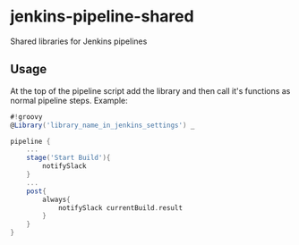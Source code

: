 
# jenkins-pipeline-shared

Shared libraries for Jenkins pipelines

## Usage

At the top of the pipeline script add the library and then call it's functions as normal pipeline steps.
Example:

```groovy
#!groovy
@Library('library_name_in_jenkins_settings') _ 

pipeline {
    ...
    stage('Start Build'){
        notifySlack
    }
    ...
    post{
        always{
            notifySlack currentBuild.result
        }
    }
}
```
